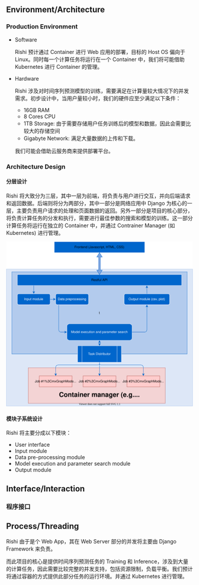 ## Environment/Architecture

### Production Environment

- Software

  Rishi 预计通过 Container 进行 Web 应用的部署，目标的 Host OS 偏向于 Linux。同时每一个计算任务将运行在一个 Container 中，我们将可能借助 Kubernetes 进行 Container 的管理。

- Hardware

  Rishi 涉及对时间序列预测模型的训练，需要满足在计算量较大情况下的并发需求。初步设计中，当用户量较小时，我们的硬件应至少满足以下条件：

  - 16GB RAM
  - 8 Cores CPU
  - 1TB Storage: 由于需要存储用户任务训练后的模型和数据，因此会需要比较大的存储空间
  - Gigabyte Network: 满足大量数据的上传和下载。

  我们可能会借助云服务商来提供部署平台。

### Architecture Design

#### 分层设计

Rishi 将大致分为三层，其中一层为前端，将负责与用户进行交互，并向后端请求和返回数据。后端则将分为两部分，其中一部分是网络应用中 Django 为核心的一层，主要负责用户请求的处理和页面数据的返回。另外一部分是项目的核心部分，将负责计算任务的分发和执行，需要进行最佳参数的搜索和模型的训练。这一部分计算任务将运行在独立的 Container 中，并通过 Contrainer Manager (如 Kubernetes) 进行管理。

![](./assets/rishi_arch.svg)

#### 模块子系统设计

Rishi 将主要分成以下模块：

- User interface
- Input module
- Data pre-processing module
- Model execution and parameter search module
- Output module

## Interface/Interaction

### 程序接口



## Process/Threading

Rishi 由于是个 Web App，其在 Web Server 部分的并发将主要由 Django Framework 来负责。

而此项目的核心是提供时间序列预测任务的 Training 和 Inference，涉及到大量的计算任务，因此需要比较完整的并发支持，包括资源限制，负载平衡。我们预计将通过容器的方式提供此部分任务的运行环境。并通过 Kubernetes 进行管理。

